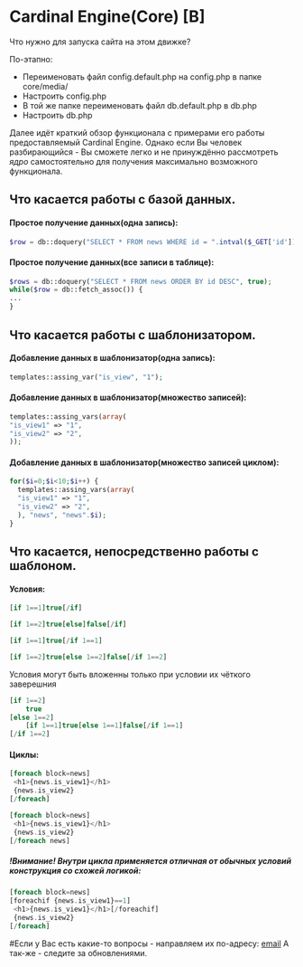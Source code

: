 # Cardinal Engine(Core) [B]

Что нужно для запуска сайта на этом движке?

По-этапно:

 * Переименовать файл config.default.php на config.php в папке core/media/
 * Настроить config.php
 * В той же папке переименовать файл db.default.php в db.php
 * Настроить db.php
 
Далее идёт краткий обзор функционала с примерами его работы предоставляемый Cardinal Engine. Однако если Вы человек разбирающийся - Вы сможете легко и не принуждённо рассмотреть *ядро* самостоятельно для получения максимально возможного функционала.
 
## Что касается работы с базой данных.

#### Простое получение данных(одна запись):
```php
$row = db::doquery("SELECT * FROM news WHERE id = ".intval($_GET['id']));
```
#### Простое получение данных(все записи в таблице):
```php
$rows = db::doquery("SELECT * FROM news ORDER BY id DESC", true);
while($row = db::fetch_assoc()) {
...
}
```

## Что касается работы с шаблонизатором.

#### Добавление данных в шаблонизатор(одна запись):
```php
templates::assing_var("is_view", "1");
```
#### Добавление данных в шаблонизатор(множество записей):
```php
templates::assing_vars(array(
"is_view1" => "1",
"is_view2" => "2",
));
```
#### Добавление данных в шаблонизатор(множество записей циклом):
```php
for($i=0;$i<10;$i++) {
  templates::assing_vars(array(
  "is_view1" => "1",
  "is_view2" => "2",
  ), "news", "news".$i);
}
```

## Что касается, непосредственно работы с шаблоном.

#### Условия:
```php
[if 1==1]true[/if]
```
```php
[if 1==2]true[else]false[/if]
```
```php
[if 1==1]true[/if 1==1]
```
```php
[if 1==2]true[else 1==2]false[/if 1==2]
```
Условия могут быть вложенны только при условии их чёткого заверешния
```php
[if 1==2]
	true
[else 1==2]
	[if 1==1]true[else 1==1]false[/if 1==1]
[/if 1==2]
```

#### Циклы:
```php
[foreach block=news]
 <h1>{news.is_view1}</h1>
 {news.is_view2}
[/foreach]
```
```php
[foreach block=news]
 <h1>{news.is_view1}</h1>
 {news.is_view2}
[/foreach news]
```
##### !Внимание! Внутри цикла применяется отличная от обычных условий конструкция со схожей логикой:
```php
[foreach block=news]
[foreachif {news.is_view1}==1]
 <h1>{news.is_view1}</h1>[/foreachif]
 {news.is_view2}
[/foreach]
```

#Если у Вас есть какие-то вопросы - направляем их по-адресу: [email]
А так-же - следите за обновлениями.


[email]:mailto:killer-server@mail.ru
